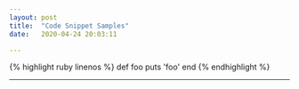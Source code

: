 ```yaml
---
layout: post
title:  "Code Snippet Samples"
date:   2020-04-24 20:03:11

---
```


{% highlight ruby linenos %}
def foo
  puts 'foo'
end
{% endhighlight %}

---